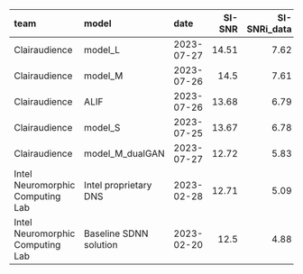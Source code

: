 | team                             | model                  | date       | SI-SNR | SI-SNRi_data | SI-SNRi_enc+dec | MOS_ovrl | MOS_sig | MOS_bak | latency_enc+dec_ms | latency_total_ms | power_proxy_Ops/s | PDP_proxy_Ops |  params | size_kilobytes |
| :------------------------------- | :--------------------- | :--------- | -----: | -----------: | --------------: | -------: | ------: | ------: | -----------------: | ---------------: | ----------------: | ------------: | ------: | -------------: |
| Clairaudience                    | model_L                | 2023-07-27 |  14.51 |         7.62 |            7.62 |     0.61 |    0.21 |    1.31 |              0.036 |            8.036 |        7.4101e+07 |        595475 | 1289000 |           5156 |
| Clairaudience                    | model_M                | 2023-07-26 |   14.5 |         7.61 |            7.61 |     0.62 |    0.22 |    1.31 |              0.036 |            8.036 |          5.36e+07 |        431000 |  954000 |           3816 |
| Clairaudience                    | ALIF                   | 2023-07-26 |  13.68 |         6.79 |            6.79 |     0.35 |    0.06 |    0.95 |              0.036 |           16.036 |          1.46e+07 |        229554 | 1580000 |           6320 |
| Clairaudience                    | model_S                | 2023-07-25 |  13.67 |         6.78 |            6.78 |     0.55 |    0.15 |    1.27 |              0.036 |            8.036 |           2.9e+07 |        234815 |  512000 |           2048 |
| Clairaudience                    | model_M_dualGAN        | 2023-07-27 |  12.72 |         5.83 |            5.83 |     0.49 |    0.15 |    1.15 |              0.036 |            8.036 |          5.55e+07 |        445000 |  954000 |           3816 |
| Intel Neuromorphic Computing Lab | Intel proprietary DNS  | 2023-02-28 |  12.71 |         5.09 |            5.09 |     0.64 |    0.16 |    1.36 |              0.036 |            8.036 |               nan |           nan | 1901000 |           3802 |
| Intel Neuromorphic Computing Lab | Baseline SDNN solution | 2023-02-20 |   12.5 |         4.88 |            4.88 |     0.26 |    0.02 |    0.74 |              0.036 |            8.036 |         1.159e+07 |         90000 |  525000 |            465 |